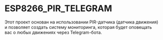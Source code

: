 # ESP8266_PIR_TELEGRAM
Этот проект основан на использовании PIR-датчика (датчика движения) и позволяет создать систему мониторинга, которая будет оповещать вас о любых движениях через Telegram-бота. 
